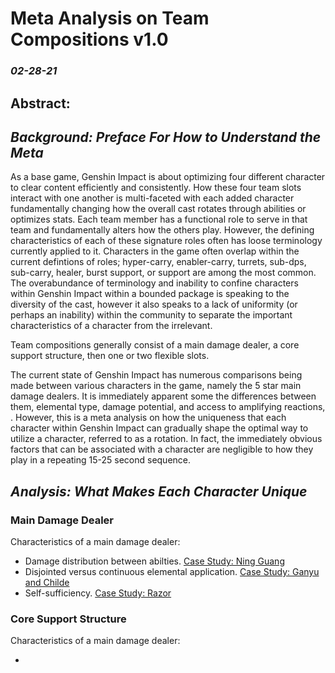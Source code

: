 # Meta Analysis on Team Compositions v1.0
### *02-28-21*

## Abstract: 

## *Background: Preface For How to Understand the Meta*
As a base game, Genshin Impact is about optimizing four different character to clear content efficiently and consistently. How these four team slots interact with one another is multi-faceted with each added character fundamentally changing how the overall cast rotates through abilities or optimizes stats. Each team member has a functional role to serve in that team and fundamentally alters how the others play. However, the defining characteristics of each of these signature roles often has loose terminology currently applied to it. Characters in the game often overlap within the current defintions of roles; hyper-carry, enabler-carry, turrets, sub-dps, sub-carry, healer, burst support, or support are among the most common. The overabundance of terminology and inability to confine characters within Genshin Impact within a bounded package is speaking to the diversity of the cast, however it also speaks to a lack of uniformity (or perhaps an inability) within the community to separate the important characteristics of a character from the irrelevant.

Team compositions generally consist of a main damage dealer, a core support structure, then one or two flexible slots.

The current state of Genshin Impact has numerous comparisons being made between various characters in the game, namely the 5 star main damage dealers. It is immediately apparent some the differences between them, elemental type, damage potential, and access to amplifying reactions, . However, this is a meta analysis on how the uniqueness that each character within Genshin Impact can gradually shape the optimal way to utilize a character, referred to as a rotation. In fact, the immediately obvious factors that can be associated with a character are negligible to how they play in a repeating 15-25 second sequence. 

## *Analysis: What Makes Each Character Unique*
### Main Damage Dealer
Characteristics of a main damage dealer:

  * Damage distribution between abilties. [Case Study: Ning Guang]()
  * Disjointed versus continuous elemental application. [Case Study: Ganyu and Childe]()
  * Self-sufficiency. [Case Study: Razor]()

### Core Support Structure
Characteristics of a main damage dealer:

 * 
